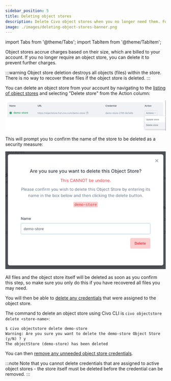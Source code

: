 ```yaml
---
sidebar_position: 5
title: Deleting object stores
description: Delete Civo object stores when you no longer need them. Follow our guide to delete an object store safely and ensure you have recovered all files beforehand.
image: ./images/deleting-object-stores-banner.png
---
```


import Tabs from '@theme/Tabs';
import TabItem from '@theme/TabItem';

<head>
  <title>Deleting Object Stores | Civo Documentation</title>
</head>

Object stores accrue charges based on their size, which are billed to your account. If you no longer require an object store, you can delete it to prevent further charges.

:::warning
Object store deletion destroys all objects (files) within the store. There is no way to recover these files if the object store is deleted.
:::

<Tabs groupId="delete-store">
<TabItem value="dashboard" label="Dashboard">

You can delete an object store from your account by navigating to the [listing of object stores](https://dashboard.civo.com/object-stores) and selecting "Delete store" from the Action column:

![Object store deletion menu](./images/delete-store.png)

This will prompt you to confirm the name of the store to be deleted as a security measure:

![Object store deletion confirmation](./images/object-store-deletion-confirmation.png)

All files and the object store itself will be deleted as soon as you confirm this step, so make sure you only do this if you have recovered all files you may need.

You will then be able to [delete any credentials](./object-store-credentials#deleting-object-store-credentials) that were assigned to the object store. 

</TabItem>

<TabItem value="cli" label="Clivo CLI">

The command to delete an object store using Civo CLI is `civo objectstore delete <store-name>`:

```console
$ civo objectstore delete demo-store
Warning: Are you sure you want to delete the demo-store Object Store (y/N) ? y
The objectStore (demo-store) has been deleted
```

You can then [remove any unneeded object store credentials](./object-store-credentials#deleting-object-store-credentials).

</TabItem>
</Tabs>

:::note
Note that you cannot delete credentials that are assigned to active object stores - the store itself must be deleted before the credential can be removed.
:::
